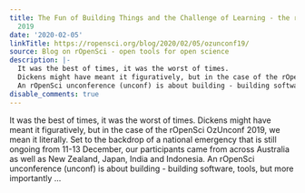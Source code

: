 ```yaml
---
title: The Fun of Building Things and the Challenge of Learning - the rOpenSci OzUnconf
  2019
date: '2020-02-05'
linkTitle: https://ropensci.org/blog/2020/02/05/ozunconf19/
source: Blog on rOpenSci - open tools for open science
description: |-
  It was the best of times, it was the worst of times.
  Dickens might have meant it figuratively, but in the case of the rOpenSci OzUnconf 2019, we mean it literally. Set to the backdrop of a national emergency that is still ongoing from 11-13 December, our participants came from across Australia as well as New Zealand, Japan, India and Indonesia.
  An rOpenSci unconference (unconf) is about building - building software, tools, but more importantly ...
disable_comments: true
---
```

It was the best of times, it was the worst of times.
Dickens might have meant it figuratively, but in the case of the rOpenSci OzUnconf 2019, we mean it literally. Set to the backdrop of a national emergency that is still ongoing from 11-13 December, our participants came from across Australia as well as New Zealand, Japan, India and Indonesia.
An rOpenSci unconference (unconf) is about building - building software, tools, but more importantly ...